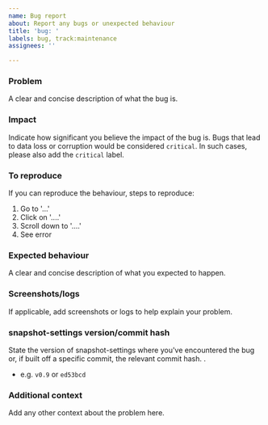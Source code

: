 ```yaml
---
name: Bug report
about: Report any bugs or unexpected behaviour
title: 'bug: '
labels: bug, track:maintenance
assignees: ''

---
```


### Problem
A clear and concise description of what the bug is.

### Impact
Indicate how significant you believe the impact of the bug is. Bugs that lead to data loss or corruption would be considered `critical`. In such cases, please also add the `critical` label.

### To reproduce
If you can reproduce the behaviour, steps to reproduce:
1. Go to '...'
2. Click on '....'
3. Scroll down to '....'
4. See error

### Expected behaviour
A clear and concise description of what you expected to happen.

### Screenshots/logs
If applicable, add screenshots or logs to help explain your problem.

### snapshot-settings version/commit hash
State the version of snapshot-settings where you've encountered the bug or, if built off a specific commit, the relevant commit hash. <!-- If applicable, provide hints as to how to retrieve the commit hash -->.
- e.g. `v0.9` or `ed53bcd`

### Additional context
Add any other context about the problem here.

